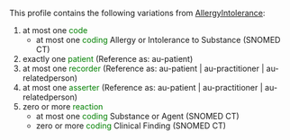 This profile contains the following variations from [AllergyIntolerance](http://hl7.org/fhir/STU3/AllergyIntolerance):

1. at most one <span style='color:green'> code </span> 
   * at most one <span style='color:green'> coding </span> Allergy or Intolerance to Substance (SNOMED CT)
1. exactly one <span style='color:green'> patient </span>  (Reference as: au-patient)
1. at most one <span style='color:green'> recorder </span>  (Reference as: au-patient \| au-practitioner \| au-relatedperson)
1. at most one <span style='color:green'> asserter </span>  (Reference as: au-patient \| au-practitioner \| au-relatedperson)
1. zero or more <span style='color:green'> reaction </span> 
   * at most one <span style='color:green'> coding </span> Substance or Agent (SNOMED CT)
   * zero or more <span style='color:green'> coding </span> Clinical Finding (SNOMED CT)